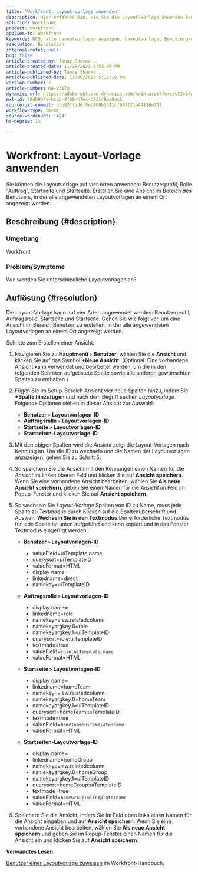 ```yaml
---
title: "Workfront: Layout-Vorlage anwenden"
description: Hier erfahren Sie, wie Sie die Layout-Vorlage anwenden können.
solution: Workfront
product: Workfront
applies-to: Workfront
keywords: KCS, alle Layoutvorlagen anzeigen, Layoutvorlage, Benutzerprofil, Rolle, Startseite, Startseite, Workfront
resolution: Resolution
internal-notes: null
bug: false
article-created-by: Tanay Sharma .
article-created-date: 11/28/2023 4:53:09 PM
article-published-by: Tanay Sharma .
article-published-date: 11/28/2023 5:16:18 PM
version-number: 2
article-number: KA-23173
dynamics-url: https://adobe-ent.crm.dynamics.com/main.aspx?forceUCI=1&pagetype=entityrecord&etn=knowledgearticle&id=be19a899-0e8e-ee11-8179-6045bd006704
exl-id: 70db9b4a-bc8b-4f98-b7ec-6f3149ae8ac1
source-git-commit: abb82ffad6f9edf09b3311cf697221b44158e78f
workflow-type: tm+mt
source-wordcount: '484'
ht-degree: 1%

---
```


# Workfront: Layout-Vorlage anwenden


Sie können die Layoutvorlage auf vier Arten anwenden: Benutzerprofil, Rolle &quot;Auftrag&quot;, Startseite und Startseite. Erstellen Sie eine Ansicht im Bereich des Benutzers, in der alle angewendeten Layoutvorlagen an einem Ort angezeigt werden.

## Beschreibung {#description}


### Umgebung

Workfront



### Problem/Symptome

Wie wenden Sie unterschiedliche Layoutvorlagen an?


## Auflösung {#resolution}


Die Layout-Vorlage kann auf vier Arten angewendet werden: Benutzerprofil, Auftragsrolle, Startseite und Startseite. Gehen Sie wie folgt vor, um eine Ansicht im Bereich Benutzer zu erstellen, in der alle angewendeten Layoutvorlagen an einem Ort angezeigt werden.

Schritte zum Erstellen einer Ansicht:

1. Navigieren Sie zu <b>Hauptmenü </b>`>`  <b>Benutzer</b>, wählen Sie die <b>Ansicht </b>und klicken Sie auf das Symbol <b>+Neue Ansicht</b>. (Optional: Eine vorhandene Ansicht kann verwendet und bearbeitet werden, um die in den folgenden Schritten aufgelistete Spalte sowie alle anderen gewünschten Spalten zu enthalten.)
2. Fügen Sie im Setup-Bereich Ansicht vier neue Spalten hinzu, indem Sie <b>+Spalte hinzufügen </b>und nach dem Begriff suchen *Layoutvorlage*. Folgende Optionen stehen in dieser Ansicht zur Auswahl:

   - <b>Benutzer</b> `>`  <b>Layoutvorlagen-ID</b>
   - <b>Auftragsrolle </b>`>`  <b>Layoutvorlagen-ID</b>
   - <b>Startseite </b>`>`  <b>Layoutvorlagen-ID</b>
   - <b>Startseiten-Layoutvorlage-ID</b>
3. Mit den obigen Spalten wird die *Ansicht* zeigt die Layout-Vorlagen nach Kennung an. Um die ID zu wechseln und die Namen der Layoutvorlagen anzuzeigen, gehen Sie zu Schritt 5.
4. So speichern Sie die *Ansicht* mit den Kennungen einen Namen für die *Ansicht* im linken oberen Feld und klicken Sie auf <b>Ansicht speichern</b>. Wenn Sie eine vorhandene Ansicht bearbeiten, wählen Sie <b>Als neue Ansicht speichern</b>, geben Sie einen Namen für die *Ansicht* im Feld im Popup-Fenster und klicken Sie auf <b>Ansicht speichern</b>.
5. So wechseln Sie *Layout-Vorlage* Spalten von ID zu Name, muss jede Spalte zu *Textmodus* durch Klicken auf die Spaltenüberschrift und Auswahl <b>Wechseln Sie in den Textmodus.</b>Der erforderliche Textmodus für jede Spalte ist unten aufgeführt und kann kopiert und in das Fenster Textmodus eingefügt werden:
   - <b>Benutzer `>`  Layoutvorlagen-ID </b>
      - valueField=uiTemplate:name
      - querysort=uiTemplateID
      - valueFormat=HTML
      - display name=
      - linkedname=direct
      - namekey=uiTemplateID


   - <b>Auftragsrolle `>`  Layoutvorlagen-ID </b>
      - display name=
      - linkedname=role
      - namekey=view.relatedcolumn
      - namekeyargkey.0=role
      - namekeyargkey.1=uiTemplateID
      - querysort=role:uiTemplateID
      - textmode=true
      - valueField=`role:uiTemplate:name`
      - valueFormat=HTML


   - <b>Startseite `>`  Layoutvorlagen-ID</b>
      - display name=
      - linkedname=homeTeam
      - namekey=view.relatedcolumn
      - namekeyargkey.0=homeTeam
      - namekeyargkey.1=uiTemplateID
      - querysort=homeTeam:uiTemplateID
      - textmode=true
      - valueField=`homeTeam:uiTemplate:name`
      - valueFormat=HTML


   - <b>Startseiten-Layoutvorlage-ID </b>
      - display name=
      - linkedname=homeGroup
      - namekey=view.relatedcolumn
      - namekeyargkey.0=homeGroup
      - namekeyargkey.1=uiTemplateID
      - querysort=homeGroup:uiTemplateID
      - textmode=true
      - valueField=`homeGroup:uiTemplate:name`
      - valueFormat=HTML
6. Speichern Sie die Ansicht, indem Sie im Feld oben links einen Namen für die Ansicht eingeben und auf <b>Ansicht speichern</b>. Wenn Sie eine vorhandene Ansicht bearbeiten, wählen Sie <b>Als neue Ansicht speichern</b> und geben Sie im Popup-Fenster einen Namen für die Ansicht ein und klicken Sie auf <b>Ansicht speichern</b>.


<b>Verwandtes Lesen</b>

[Benutzer einer Layoutvorlage zuweisen](https://experienceleague.adobe.com/docs/workfront/using/administration-and-setup/customize/layout-templates/assign-users-to-layout-template.html) im Workfront-Handbuch.
